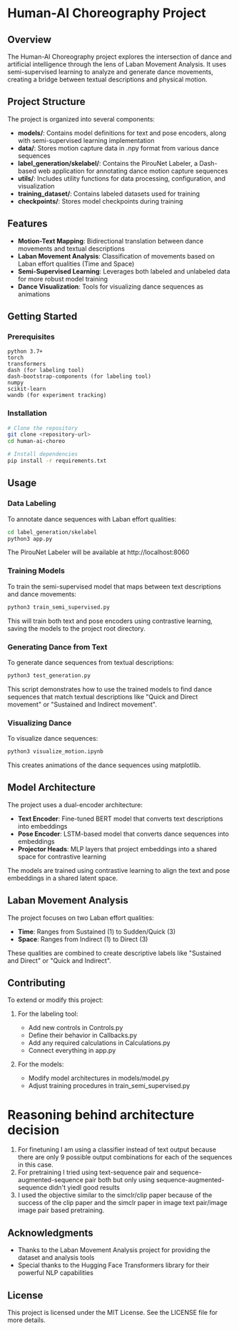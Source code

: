 # Human-AI Choreography Project

## Overview
The Human-AI Choreography project explores the intersection of dance and artificial intelligence through the lens of Laban Movement Analysis. It uses semi-supervised learning to analyze and generate dance movements, creating a bridge between textual descriptions and physical motion.

## Project Structure
The project is organized into several components:

- **models/**: Contains model definitions for text and pose encoders, along with semi-supervised learning implementation
- **data/**: Stores motion capture data in .npy format from various dance sequences
- **label_generation/skelabel/**: Contains the PirouNet Labeler, a Dash-based web application for annotating dance motion capture sequences
- **utils/**: Includes utility functions for data processing, configuration, and visualization
- **training_dataset/**: Contains labeled datasets used for training
- **checkpoints/**: Stores model checkpoints during training

## Features

- **Motion-Text Mapping**: Bidirectional translation between dance movements and textual descriptions
- **Laban Movement Analysis**: Classification of movements based on Laban effort qualities (Time and Space)
- **Semi-Supervised Learning**: Leverages both labeled and unlabeled data for more robust model training
- **Dance Visualization**: Tools for visualizing dance sequences as animations

## Getting Started

### Prerequisites

```
python 3.7+
torch
transformers
dash (for labeling tool)
dash-bootstrap-components (for labeling tool)
numpy
scikit-learn
wandb (for experiment tracking)
```

### Installation

```bash
# Clone the repository
git clone <repository-url>
cd human-ai-choreo

# Install dependencies
pip install -r requirements.txt
```

## Usage

### Data Labeling

To annotate dance sequences with Laban effort qualities:

```bash
cd label_generation/skelabel
python3 app.py
```

The PirouNet Labeler will be available at http://localhost:8060

### Training Models

To train the semi-supervised model that maps between text descriptions and dance movements:

```bash
python3 train_semi_supervised.py
```

This will train both text and pose encoders using contrastive learning, saving the models to the project root directory.

### Generating Dance from Text

To generate dance sequences from textual descriptions:

```bash
python3 test_generation.py
```

This script demonstrates how to use the trained models to find dance sequences that match textual descriptions like "Quick and Direct movement" or "Sustained and Indirect movement".

### Visualizing Dance

To visualize dance sequences:

```bash
python3 visualize_motion.ipynb
```

This creates animations of the dance sequences using matplotlib.

## Model Architecture

The project uses a dual-encoder architecture:

- **Text Encoder**: Fine-tuned BERT model that converts text descriptions into embeddings
- **Pose Encoder**: LSTM-based model that converts dance sequences into embeddings
- **Projector Heads**: MLP layers that project embeddings into a shared space for contrastive learning

The models are trained using contrastive learning to align the text and pose embeddings in a shared latent space.

## Laban Movement Analysis

The project focuses on two Laban effort qualities:

- **Time**: Ranges from Sustained (1) to Sudden/Quick (3)
- **Space**: Ranges from Indirect (1) to Direct (3)

These qualities are combined to create descriptive labels like "Sustained and Direct" or "Quick and Indirect".

## Contributing

To extend or modify this project:

1. For the labeling tool:
   - Add new controls in Controls.py
   - Define their behavior in Callbacks.py
   - Add any required calculations in Calculations.py
   - Connect everything in app.py

2. For the models:
   - Modify model architectures in models/model.py
   - Adjust training procedures in train_semi_supervised.py

# Reasoning behind architecture decision
1. For finetuning I am using a classifier instead of text output because there are only 9 possible output combinations for each of the sequences in this case.
2. For pretraining I tried using text-sequence pair and sequence-augmented-sequence pair both but only using  sequence-augmented-sequence  didn't yiedl good results
3. I used the objective similar to the simclr/clip paper because of the success of the clip paper and the simclr paper in image text pair/image image pair based pretraining.

## Acknowledgments
- Thanks to the Laban Movement Analysis project for providing the dataset and analysis tools
- Special thanks to the Hugging Face Transformers library for their powerful NLP capabilities

## License

This project is licensed under the MIT License. See the LICENSE file for more details.

